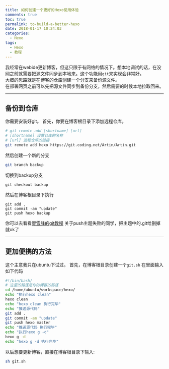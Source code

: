 ```yaml
---
title: 如何创建一个更好的Hexo使用体验
comments: true
toc: true
permalink: to-build-a-better-hexo
date: 2018-01-17 10:24:03
categories: 
  - Hexo
tags:
  - Hexo
  - 教程 
---
```

我经常在webide更新博客，但这只限于有网络的情况下。想本地调试的话，在没网之前就需要把源文件同步到本地来。这个功能用`git`来实现会非常好。  
大概的思路就是在博客的仓库创建一个分支来备份源文件。  
在部署网页之前可以先把源文件同步到备份分支，然后需要的时候本地拉取回来。  

<!-- more -->
***
## 备份到仓库 ##
你需要安装好git。
首先，你要在博客根目录下添加远程仓库。

```bash
# git remote add [shortname] [url]
# [shortname] 设置仓库的名称
# [url] 远程仓库的链接
git remote add hexo https://git.coding.net/Artin/Artin.git
```

然后创建一个新的分支
```bash
git branch backup
```
切换到backup分支
```
git checkout backup
```
然后在博客根目录下执行
```
git add .
git commit -am "update"
git push hexo backup
```
你可以去看看[廖雪峰的git教程](http://www.liaoxuefeng.com/wiki/0013739516305929606dd18361248578c67b8067c8c017b000)
关于push主题失败的同学，把主题中的.git给删掉就ok了

***
## 更加便携的方法 ##
这个主意我只在ubuntu下试过。
首先，在博客根目录创建一个`git.sh`
在里面输入如下代码
```bash
#!/bin/bash/
# 这里的路径是你的博客的路径
cd /home/ubuntu/workspace/hexo/
echo "执行hexo clean"
hexo clean
echo "hexo clean 执行完毕"
echo "推送源代码"
git add .
git commit -am "update"
git push hexo master
echo "推送源代码 执行完毕"
echo "执行hexo g -d"
hexo g -d
echo "hexo g -d 执行完毕"
```
以后想要更新博客，直接在博客根目录下输入:
```bash
sh git.sh
```